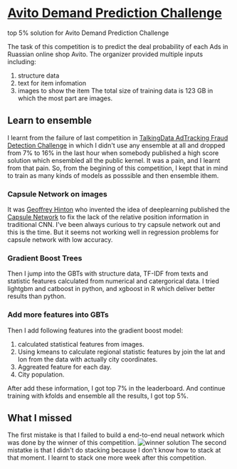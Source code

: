# [Avito Demand Prediction Challenge](https://www.kaggle.com/c/avito-demand-prediction)
top 5% solution for Avito Demand Prediction Challenge

The task of this competition is to predict the deal probability of each Ads in Ruassian online 
shop Avito. The organizer provided multiple inputs including:
1. structure data 
2. text for item infomation
3. images to show the item
The total size of training data is 123 GB in which the most part are images.

## Learn to ensemble
I learnt from the failure of last competition in 
[TalkingData AdTracking Fraud Detection Challenge](https://www.kaggle.com/c/talkingdata-adtracking-fraud-detection) in which
I didn't use any ensemble at all and dropped from 7% to 16% in the last hour when somebody published a high score solution
which ensembled all the public kernel.
It was a pain, and I learnt from that pain.
So, from the begining of this competition, I kept that in mind to train as many kinds of models as posssible 
and then ensemble ithem.

### Capsule Network on images
It was [Geoffrey Hinton](https://en.wikipedia.org/wiki/Geoffrey_Hinton) who invented the idea of deeplearning 
published the [Capsule Network](https://www.youtube.com/watch?v=6S1_WqE55UQ) to fix the lack of the relative 
position information in traditional CNN.
I've been always curious to try capsule network out and this is the time.
But it seems not working well in regression problems for capsule network with low accuracy.

### Gradient Boost Trees
Then I jump into the GBTs with structure data, TF-IDF from texts and statistic features
calculated from numerical and catergorical data.
I tried lightgbm and catboost in python, and xgboost in R which deliver better results
than python.

### Add more features into GBTs
Then I add following features into the gradient boost model:
1. calculated statistical features from images.
2. Using kmeans to calculate regional statistic features by join the lat and lon from the 
data with actually city coordinates.
3. Aggreated feature for each day.
4. City population.

After add these information, I got top 7% in the leaderboard.
And continue training with kfolds and ensemble all the results, I got top 5%.

## What I missed
The first mistake is that I failed to build a end-to-end neual network which was done by
the winner of this competition.
![winner solution](https://pbs.twimg.com/media/DgvX3pWUYAAlCAK.jpg:large)
The second mistatke is that I didn't do stacking because I don't know how to stack 
at that moment. I learnt to stack one more week after this competition.
